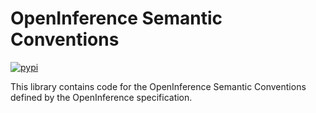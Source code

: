 # OpenInference Semantic Conventions

[![pypi](https://badge.fury.io/py/openinference-semantic-conventions.svg)](https://pypi.org/project/openinference-semantic-conventions/)

This library contains code for the OpenInference Semantic Conventions defined by the OpenInference specification.
